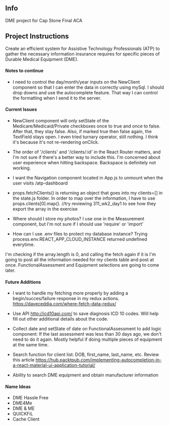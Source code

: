 ## Info

DME project for Cap Stone Final ACA

## Project Instructions

Create an efficient system for Assistive Technology Professionals (ATP) to gather the necessary information insurance requires for specific pieces of Durable Medical Equipment (DME). 

#### Notes to continue

* I need to control the day/month/year inputs on the NewClient component so that I can enter the data in correctly using mySql. I should drop downs and use the autocomplete feature. That way I can control the formatting when I send it to the server.

#### Current Issues

* NewClient component will only setState of the Medicare/Medicaid/Private checkboxes once to true and once to false. After that, they stay false. Also, if marked true then false again, the TextField stays open. I even tried turnary operator, still nothing. I think it's because it's not re-rendering onClick.

* The order of '/clients' and '/clients/:id' in the React Router matters, and I'm not sure if there's a better way to include this. I'm concerned about user experience when hitting backspace. Backspace is definitely not working.

* I want the Navigation component located in App.js to unmount when the user visits /atp-dashboard

* props.fetchClients() is returning an object that goes into my clients=[] in the state.js folder. In order to map over the information, I have to use props.clients[0].map(). //try reviewing 311_wk2_day1 to see how they export the array in the exercise

* Where should I store my photos? I use one in the Measurement component, but I'm not sure if I should use 'require' or 'import'

* How can I use .env files to protect my database instance? Trying process.env.REACT_APP_CLOUD_INSTANCE returned undefined everytime.

<!-- * I've tied the fetchClients() action 1-ClientType component. The problem is when the server restarts in development mode, the state.clients = [] again and there's no way to call the function again without going back to '/' and clicking the "Existing Client" paper. I need to figure out a better way to request the existing clients array and populate the array in state.  --> I'm checking if the array.length is 0, and calling the fetch again if it is

<!-- * Routing ('/new-client'): when should I start posting information to the database? --> I'm going to post all the information needed for my clients table and post at once. FunctionalAssessment and Equipment selections are going to come later.



#### Future Additions

* I want to handle my fetching more properly by adding a begin/succes/failure response in my redux actions. https://daveceddia.com/where-fetch-data-redux/

* Use API http://icd10api.com/ to save diagnosis ICD 10 codes. Will help fill out other additional details about the code.

* Collect date and setState of date on FunctionalAssessment to add logic component: If the last assessment was less than 30 days ago, we don't need to do it again. Mostly helpful if doing multiple pieces of equipment at the same time.

* Search function for client list: DOB, first_name, last_name, etc. Review this article https://hub.packtpub.com/implementing-autocompletion-in-a-react-material-ui-application-tutorial/

* Ability to search DME equipment and obtain manufacturer information

#### Name Ideas

* DME Hassle Free
* DME4Me
* DME & ME
* QUICKFiL
* Cache Client